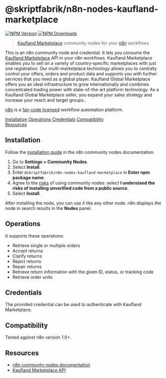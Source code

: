 # @skriptfabrik/n8n-nodes-kaufland-marketplace

[![NPM Version](https://img.shields.io/npm/v/@skriptfabrik/n8n-nodes-kaufland-marketplace)](https://www.npmjs.com/package/@skriptfabrik/n8n-nodes-kaufland-marketplace)
[![NPM Downloads](https://img.shields.io/npm/dt/@skriptfabrik/n8n-nodes-kaufland-marketplace)](https://www.npmjs.com/package/@skriptfabrik/n8n-nodes-kaufland-marketplace)

> [Kaufland Marketplace](https://www.kauflandglobalmarketplace.com/en/) community nodes for your [n8n](https://n8n.io/) workflows

This is an n8n community node and credential. It lets you consume the [Kaufland Marketplace](https://www.kauflandglobalmarketplace.com/en/)
API in your n8n workflows.
Kaufland Marketplace enables you to sell on a variety of country-specific marketplaces with just one registration. Our
multi-marketplace technology allows you to centrally control your offers, orders and product data and supports you with
further services that you need as a global player. Kaufland Global Marketplace offers you an ideal infrastructure to
grow internationally and combines concentrated trading power with state-of-the-art platform technology. As a Kaufland
Global Marketplace seller, you expand your sales strategy and increase your reach and target groups..

[n8n](https://n8n.io/) is a [fair-code licensed](https://docs.n8n.io/reference/license/) workflow automation platform.

[Installation](#installation)
[Operations](#operations)
[Credentials](#credentials)
[Compatibility](#compatibility)  
[Resources](#resources)

## Installation

Follow the [installation guide](https://docs.n8n.io/integrations/community-nodes/installation/) in the n8n community
nodes documentation.

1. Go to **Settings > Community Nodes**.
2. Select **Install**.
3. Enter `@skriptfabrik/n8n-nodes-kaufland-marketplace` in **Enter npm package name**.
4. Agree to the [risks](https://docs.n8n.io/integrations/community-nodes/risks/) of using community nodes: select
   **I understand the risks of installing unverified code from a public source**.
5. Select **Install**.

After installing the node, you can use it like any other node. n8n displays the node in search results in the **Nodes** panel.

## Operations

It supports these operations:

- Retrieve single or multiple orders
- Accept returns
- Clarify returns
- Reject returns
- Repair returns
- Retrieve return information with the given ID, status, or tracking code
- Retrieve order units

## Credentials

The provided credential can be used to authenticate with Kaufland Marketplace.

## Compatibility

Tested against n8n version 1.0+.

## Resources

- [n8n community nodes documentation](https://docs.n8n.io/integrations/community-nodes/)
- [Kaufland Marketplace API](https://sellerapi.kaufland.com/)
